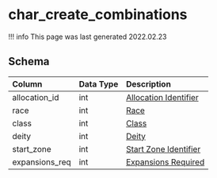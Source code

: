 # char_create_combinations

!!! info
	This page was last generated 2022.02.23

## Schema

| Column | Data Type | Description |
| :--- | :--- | :--- |
| allocation_id | int | [Allocation Identifier](char_create_point_allocations.md) |
| race | int | [Race](../../../../server/npc/race-list) |
| class | int | [Class](../../../../server/player/class-list) |
| deity | int | [Deity](../../../../server/player/deity-list) |
| start_zone | int | [Start Zone Identifier](../../../../server/zones/zone-list) |
| expansions_req | int | [Expansions Required](../../../../server/operation/expansion-bitmasks) |

